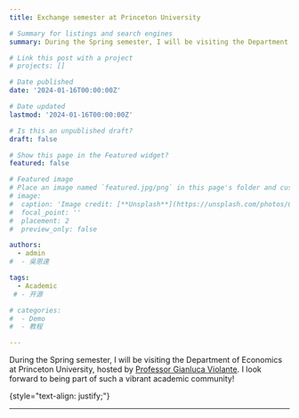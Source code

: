```yaml
---
title: Exchange semester at Princeton University

# Summary for listings and search engines
summary: During the Spring semester, I will be visiting the Department of Economics at Princeton University, hosted by [Professor Gianluca Violante](https://violante.economics.princeton.edu/). I look forward to being part of such a vibrant academic community!

# Link this post with a project
# projects: []

# Date published
date: '2024-01-16T00:00:00Z'

# Date updated
lastmod: '2024-01-16T00:00:00Z'

# Is this an unpublished draft?
draft: false

# Show this page in the Featured widget?
featured: false

# Featured image
# Place an image named `featured.jpg/png` in this page's folder and customize its options here.
# image:
#  caption: 'Image credit: [**Unsplash**](https://unsplash.com/photos/CpkOjOcXdUY)'
#  focal_point: ''
#  placement: 2
#  preview_only: false

authors:
  - admin
#  - 吳恩達

tags:
  - Academic
 # - 开源

# categories:
#  - Demo
#  - 教程

---
```

During the Spring semester, I will be visiting the Department of Economics at Princeton University, hosted by [Professor Gianluca Violante](https://violante.economics.princeton.edu/). I look forward to being part of such a vibrant academic community!

{style="text-align: justify;"}

---
